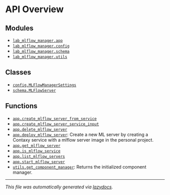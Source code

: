 <!-- markdownlint-disable -->

# API Overview

## Modules

- [`lab_mlflow_manager.app`](./lab_mlflow_manager.app.md#module-lab_mlflow_managerapp)
- [`lab_mlflow_manager.config`](./lab_mlflow_manager.config.md#module-lab_mlflow_managerconfig)
- [`lab_mlflow_manager.schema`](./lab_mlflow_manager.schema.md#module-lab_mlflow_managerschema)
- [`lab_mlflow_manager.utils`](./lab_mlflow_manager.utils.md#module-lab_mlflow_managerutils)

## Classes

- [`config.MLFlowManagerSettings`](./lab_mlflow_manager.config.md#class-mlflowmanagersettings)
- [`schema.MLFlowServer`](./lab_mlflow_manager.schema.md#class-mlflowserver)

## Functions

- [`app.create_mlflow_server_from_service`](./lab_mlflow_manager.app.md#function-create_mlflow_server_from_service)
- [`app.create_mlflow_server_service_input`](./lab_mlflow_manager.app.md#function-create_mlflow_server_service_input)
- [`app.delete_mlflow_server`](./lab_mlflow_manager.app.md#function-delete_mlflow_server)
- [`app.deploy_mlflow_server`](./lab_mlflow_manager.app.md#function-deploy_mlflow_server): Create a new ML server by creating a Contaxy service with a mlflow server image in the personal project.
- [`app.get_mlflow_server`](./lab_mlflow_manager.app.md#function-get_mlflow_server)
- [`app.is_mlflow_service`](./lab_mlflow_manager.app.md#function-is_mlflow_service)
- [`app.list_mlflow_servers`](./lab_mlflow_manager.app.md#function-list_mlflow_servers)
- [`app.start_mlflow_server`](./lab_mlflow_manager.app.md#function-start_mlflow_server)
- [`utils.get_component_manager`](./lab_mlflow_manager.utils.md#function-get_component_manager): Returns the initialized component manager.


---

_This file was automatically generated via [lazydocs](https://github.com/ml-tooling/lazydocs)._
